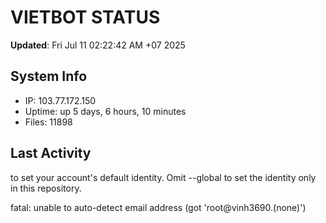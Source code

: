 # VIETBOT STATUS
**Updated**: Fri Jul 11 02:22:42 AM +07 2025

## System Info
- IP: 103.77.172.150
- Uptime: up 5 days, 6 hours, 10 minutes
- Files: 11898

## Last Activity

to set your account's default identity.
Omit --global to set the identity only in this repository.

fatal: unable to auto-detect email address (got 'root@vinh3690.(none)')
